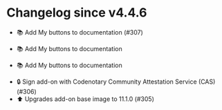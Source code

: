 # Changelog since v4.4.6
- 📚 Add My buttons to documentation (#307)

* 📚 Add My buttons to documentation

* 📚 Add My buttons to documentation 
- 🔒 Sign add-on with Codenotary Community Attestation Service (CAS) (#306) 
- ⬆️ Upgrades add-on base image to 11.1.0 (#305) 
